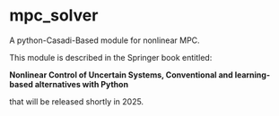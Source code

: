# mpc_solver
A python-Casadi-Based module for nonlinear MPC. 

This module is described in the Springer book entitled: 

**Nonlinear Control of Uncertain Systems, Conventional and learning-based alternatives with Python** 

that will be released shortly in 2025.
